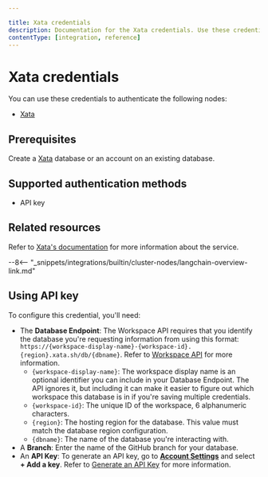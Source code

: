 ```yaml
---

title: Xata credentials
description: Documentation for the Xata credentials. Use these credentials to authenticate Xata in n8n, a workflow automation platform.
contentType: [integration, reference]
---
```


# Xata credentials

You can use these credentials to authenticate the following nodes:

* [Xata](/integrations/builtin/cluster-nodes/sub-nodes/n8n-nodes-langchain.memoryxata.md)

## Prerequisites

Create a [Xata](https://xata.io/) database or an account on an existing database.

## Supported authentication methods

- API key

## Related resources

Refer to [Xata's documentation](https://xata.io/docs/rest-api/authentication) for more information about the service.

--8<-- "_snippets/integrations/builtin/cluster-nodes/langchain-overview-link.md"

## Using API key

To configure this credential, you'll need:

- The **Database Endpoint**: The Workspace API requires that you identify the database you're requesting information from using this format: `https://{workspace-display-name}-{workspace-id}.{region}.xata.sh/db/{dbname}`. Refer to [Workspace API](https://xata.io/docs/rest-api#workspace-api) for more information.
    - `{workspace-display-name}`: The workspace display name is an optional identifier you can include in your Database Endpoint. The API ignores it, but including it can make it easier to figure out which workspace this database is in if you're saving multiple credentials.
    - `{workspace-id}`: The unique ID of the workspace, 6 alphanumeric characters.
    - `{region}`: The hosting region for the database. This value must match the database region configuration.
    - `{dbname}`: The name of the database you're interacting with.
- A **Branch**: Enter the name of the GitHub branch for your database.
- An **API Key**: To generate an API key, go to [**Account Settings**](https://app.xata.io/settings) and select **+ Add a key**. Refer to [Generate an API Key](https://xata.io/docs/rest-api#generate-an-api-key) for more information.